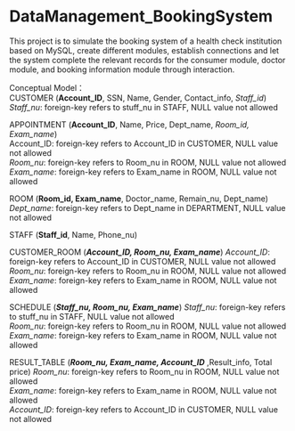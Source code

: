 # DataManagement_BookingSystem

This project is to simulate the booking system of a health check institution based on MySQL, create different modules, establish connections and let the system complete the relevant records for the consumer module, doctor module, and booking information module through interaction.

Conceptual Model：<br />
CUSTOMER (**Account_ID**, SSN, Name, Gender, Contact_info, *Staff_id*)<br />
*Staff_nu*: foreign-key refers to stuff_nu in STAFF, NULL value not allowed

APPOINTMENT (**Account_ID**, Name, Price, Dept_name, *Room_id, Exam_name*)<br />
Account_ID: foreign-key refers to Account_ID in CUSTOMER, NULL value not allowed<br />
*Room_nu*: foreign-key refers to Room_nu in ROOM, NULL value not allowed<br />
*Exam_name*: foreign-key refers to Exam_name in ROOM, NULL value not allowed<br />

ROOM (**Room_id, Exam_name**, Doctor_name, Remain_nu, Dept_name)
*Dept_name*: foreign-key refers to Dept_name in DEPARTMENT, NULL value not allowed<br />

STAFF (**Staff_id**, Name, Phone_nu)

CUSTOMER_ROOM (***Account_ID, Room_nu, Exam_name***)
*Account_ID*: foreign-key refers to Account_ID in CUSTOMER, NULL value not allowed<br />
*Room_nu*: foreign-key refers to Room_nu in ROOM, NULL value not allowed<br />
*Exam_name*: foreign-key refers to Exam_name in ROOM, NULL value not allowed<br />

SCHEDULE (***Staff_nu, Room_nu, Exam_name***)
*Staff_nu*: foreign-key refers to stuff_nu in STAFF, NULL value not allowed<br />
*Room_nu*: foreign-key refers to Room_nu in ROOM, NULL value not allowed<br />
*Exam_name*: foreign-key refers to Exam_name in ROOM, NULL value not allowed<br />

RESULT_TABLE (***Room_nu, Exam_name, Account_ID*** ,Result_info, Total price)
*Room_nu*: foreign-key refers to Room_nu in ROOM, NULL value not allowed<br />
*Exam_name*: foreign-key refers to Exam_name in ROOM, NULL value not allowed<br />
*Account_ID*: foreign-key refers to Account_ID in CUSTOMER, NULL value not allowed<br />
